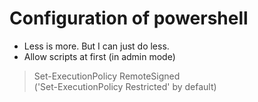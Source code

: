 # Configuration of powershell
* Less is more. But I can just do less.
* Allow scripts at first (in admin mode)
> Set-ExecutionPolicy RemoteSigned  
> ('Set-ExecutionPolicy Restricted' by default)
